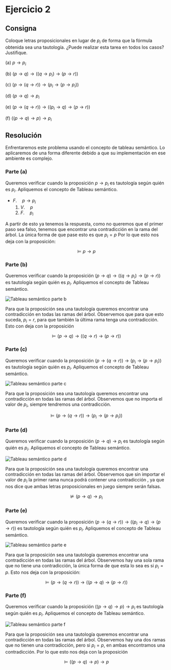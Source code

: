 # Ejercicio 2

## Consigna

Coloque letras proposicionales en lugar de $p_i$ de forma que la fórmula obtenida sea una tautología. ¿Puede realizar esta tarea en todos los casos? Justifique.

(a) $p \to p_i$

(b) $(p \to q) \to ((q \to p_i) \to (p \to r))$

(c) $(p \to (q \to r)) \to (p_i \to (p \to p_i))$

(d) $(p \to q) \to p_i$

(e) $(p \to (q \to r)) \to ((p_i \to q) \to (p \to r))$

(f) $((p \to q) \to p) \to p_i$

## Resolución

Enfrentaremos este problema usando el concepto de tableau semántico. Lo aplicaremos de una forma diferente debido a que su implementación en ese ambiente es complejo.

### Parte (a)

Queremos verificar cuando la proposición $p\rightarrow p_i$ es tautología según quién es $p_i$. Apliquemos el concepto de Tableau semántico.

- $F.\quad p\rightarrow p_i$
    1. $V.\quad p$
    2. $F.\quad p_i$

A partir de esto ya tenemos la respuesta, como no queremos que el primer paso sea falso, tenemos que encontrar una contradicción en la rama del árbol. La única forma de que pase esto es que $p_i = p$
Por lo que esto nos deja con la proposición:

$$
\models p\rightarrow p
$$

### Parte (b)

Queremos verificar cuando la proposición $(p \to q) \to ((q \to p_i) \to (p \to r))$ es tautología según quién es $p_i$. Apliquemos el concepto de Tableau semántico.

![Tableau semántico parte b](../images/ej2fig1.png)

Para que la proposición sea una tautología queremos encontrar una contradicción en todas las ramas del árbol. Observemos que para que esto suceda, $p_i = r$, para que también la última rama tenga una contradicción. Esto con deja con la proposición

$$
\models (p \to q) \to ((q \to r) \to (p \to r))
$$

### Parte (c)

Queremos verificar cuando la proposición $(p \to (q \to r)) \to (p_i \to (p \to p_i))$ es tautología según quién es $p_i$. Apliquemos el concepto de Tableau semántico.

![Tableau semántico parte c](../images/ej2fig2.png)

Para que la proposición sea una tautología queremos encontrar una contradicción en todas las ramas del árbol. Observemos que no importa el valor de $p_i$, siempre tendremos una contradicción.

$$
\models (p \to (q \to r)) \to (p_i \to (p \to p_i))
$$

### Parte (d)

Queremos verificar cuando la proposición $(p \to q) \to p_i$ es tautología según quién es $p_i$. Apliquemos el concepto de Tableau semántico.

![Tableau semántico parte d](../images/ej2fig3.png)

Para que la proposición sea una tautología queremos encontrar una contradicción en todas las ramas del árbol. Observemos que sin importar el valor de $p_i$ la primer rama nunca podrá contener una contradicción , ya que nos dice que ambas letras proposicionales en juego siempre serán falsas.

$$
\not\models (p \to q) \to p_i
$$

### Parte (e)

Queremos verificar cuando la proposición $(p \to (q \to r)) \to ((p_i \to q) \to (p \to r))$ es tautología según quién es $p_i$. Apliquemos el concepto de Tableau semántico.

![Tableau semántico parte e](../images/ej2fig4.png)

Para que la proposición sea una tautología queremos encontrar una contradicción en todas las ramas del árbol. Observemos hay una sola rama que no tiene una contradicción, la única forma de que esta lo sea es si $p_i = p$. Esto nos deja con la proposición:

$$
\models (p \to (q \to r)) \to ((p \to q) \to (p \to r))
$$

### Parte (f)

Queremos verificar cuando la proposición $((p \to q) \to p) \to p_i$ es tautología según quién es $p_i$. Apliquemos el concepto de Tableau semántico.

![Tableau semántico parte f](../images/ej2fig5.png)

Para que la proposición sea una tautología queremos encontrar una contradicción en todas las ramas del árbol. Observemos hay una dos ramas que no tienen una contradicción, pero si $p_i = p$, en ambas encontramos una contradicción. Por lo que esto nos deja con la proposición

$$
\models ((p \to q) \to p) \to p
$$